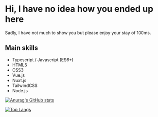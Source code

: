 # Hi, I have no idea how you ended up here

Sadly, I have not much to show you but please enjoy your stay of 100ms.

## Main skills

- Typescript / Javascript (ES6+)
- HTML5
- CSS3
- Vue.js
- Nuxt.js
- TailwindCSS
- Node.js

[![Anurag's GitHub stats](https://github-readme-stats.vercel.app/api?username=titancube&show_icons=true&theme=dracula)](https://github.com/anuraghazra/github-readme-stats)

[![Top Langs](https://github-readme-stats.vercel.app/api/top-langs/?username=titancube&layout=compact&theme=dracula)](https://github.com/anuraghazra/github-readme-stats)

